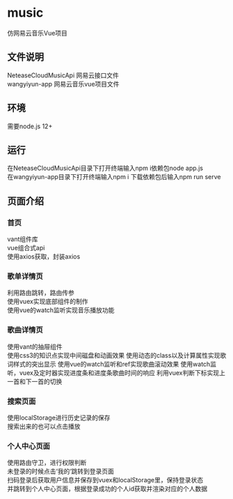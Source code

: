 # music
仿网易云音乐Vue项目
## 文件说明
NeteaseCloudMusicApi 网易云接口文件  
wangyiyun-app 网易云音乐vue项目文件
## 环境
需要node.js 12+ 
## 运行
在NeteaseCloudMusicApi目录下打开终端输入npm i依赖包node app.js  
在wangyiyun-app目录下打开终端输入npm i 下载依赖包后输入npm run serve
## 页面介绍
### 首页
vant组件库  
vue组合式api  
使用axios获取，封装axios
### 歌单详情页
利用路由跳转，路由传参  
使用vuex实现底部组件的制作  
使用vue的watch监听实现音乐播放功能
### 歌曲详情页
使用vant的抽屉组件  
使用css3的知识点实现中间磁盘和动画效果
使用动态的class以及计算属性实现歌词样式的突出显示
使用vue的watch监听和ref实现歌曲滚动效果
使用watch监听，vuex及定时器实现进度条和进度条歌曲时间的响应
利用vuex判断下标实现上一首和下一首的切换
### 搜索页面
使用localStorage进行历史记录的保存  
搜索出来的也可以点击播放
### 个人中心页面
使用路由守卫，进行权限判断  
未登录的时候点击‘我的‘跳转到登录页面  
扫码登录后获取用户信息并保存到vuex和localStorage里，保持登录状态  
并跳转到个人中心页面，根据登录成功的个人id获取并渲染对应的个人数据

